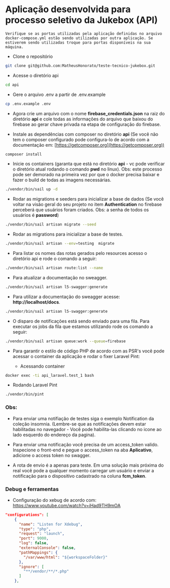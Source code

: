 # Aplicação desenvolvida para processo seletivo da Jukebox (API)

```plaintext
Verifique se as portas utilizadas pela aplicação definidas no arquivo docker-compose.yml estão sendo utilizadas por outra aplicação. Se estiverem sendo utilizadas troque para portas disponíveis na sua máquina.
```
- Clone o repositório

```bash
git clone git@github.com:MatheusHonorato/teste-tecnico-jukebox.git
```

- Acesse o diretório api

```bash
cd api
```

- Gere o arquivo .env a partir de .env.example

```bash
cp .env.example .env
```
- Agora crie um arquivo com o nome **firebase_credentials.json** na raiz do diretório **api** e cole todas as informações do arquivo que baixou do firebase ao gerar chave privada na etapa de configuração do firebase.

- Instale as dependências com composer no diretório **api** (Se você não tem o composer configurado pode configura-lo de acordo com a documentação em: [https://getcomposer.org](https://getcomposer.org))

```bash
composer install
```

- Inicie os containers (garanta que está no diretório **api** - vc pode verificar o diretório atual rodando o comando **pwd** no linux). Obs: este processo pode ser demorado na primeira vez por que o docker precisa baixar e fazer o build de todas as imagens necessárias.

```bash
./vendor/bin/sail up -d
```

- Rodar as migrations e seeders para inicializar a base de dados (Se você voltar na visão geral do seu projeto no item **Authentication** no firebase perceberá que usuários foram criados. Obs: a senha de todos os usuários é **password**)

```bash
./vendor/bin/sail artisan migrate --seed
```

- Rodar as migrations para inicializar a base de testes.

```bash
./vendor/bin/sail artisan --env=testing  migrate
```

- Para listar os nomes das rotas gerados pelo resources acesso o diretório api e rode o comando a seguir:

```bash
./vendor/bin/sail artisan route:list --name
```

- Para atualizar a documentação no sweagger.

```bash
./vendor/bin/sail artisan l5-swagger:generate
```

- Para utilizar a documentação do sweagger acesse: **http://localhost/docs**.

```bash
./vendor/bin/sail artisan l5-swagger:generate
```
- O disparo de notificações está sendo enviado para uma fila. Para executar os jobs da fila que estamos utilizando rode os comando a seguir:

```bash
./vendor/bin/sail artisan queue:work --queue=firebase
```

- Para garantir o estilo de código PHP de acordo com as PSR's você pode acessar o container da aplicação e rodar o fixer Laravel Pint:

  - Acessando container
```bash
docker exec -ti api_laravel.test_1 bash
```

  - Rodando Laravel Pint
```bash
./vendor/bin/pint
```

### Obs:

- Para enviar uma notifiação de testes siga o exemplo Notification da coleção insomnia. (Lembre-se que as notificações devem estar habilitadas no navegador -  Você pode habilita-las clicando no icone ao lado esquerdo do endereço da pagina).

- Para enviar uma notificação você precisa de um access_token valido. Inspecione o front-end e pegue o access_token na aba **Aplicativo**, adicione o access token no swagger.

- A rota de envio é a apenas para teste. Em uma solução mais próxima do real você pode a qualquer momento carregar um usuário e enviar a notificação para o dispositivo cadastrado na coluna **fcm_token**.

### Debug e ferramentas

- Configuração do xebug de acordo com: https://www.youtube.com/watch?v=iHad9TH9mOA

```json
"configurations": [
    {
      "name": "Listen for Xdebug",
      "type": "php",
      "request": "launch",
      "port": 9000,
      "log": false,
      "externalConsole": false,
      "pathMappings": {
        "/var/www/html": "${workspaceFolder}"
      },
      "ignore": [
        "**/vendor/**/*.php"
      ]
    },
```
